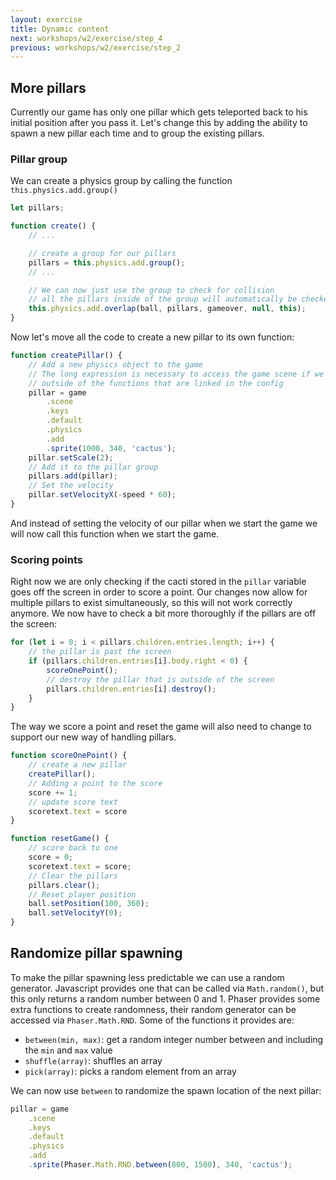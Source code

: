 ```yaml
---
layout: exercise
title: Dynamic content
next: workshops/w2/exercise/step_4
previous: workshops/w2/exercise/step_2
---
```


## More pillars
Currently our game has only one pillar which gets teleported back to his initial position after you pass it.
Let's change this by adding the ability to spawn a new pillar each time and to group the existing pillars.

### Pillar group
We can create a physics group by calling the function `this.physics.add.group()`

```javascript
let pillars;

function create() {
    // ...

    // create a group for our pillars
    pillars = this.physics.add.group();
    // ...

    // We can now just use the group to check for collision
    // all the pillars inside of the group will automatically be checked
    this.physics.add.overlap(ball, pillars, gameover, null, this);
}
```

Now let's move all the code to create a new pillar to its own function:

```javascript
function createPillar() {
    // Add a new physics object to the game
    // The long expression is necessary to access the game scene if we are 
    // outside of the functions that are linked in the config
    pillar = game
        .scene
        .keys
        .default
        .physics
        .add
        .sprite(1000, 340, 'cactus');
    pillar.setScale(2);
    // Add it to the pillar group
    pillars.add(pillar);
    // Set the velocity
    pillar.setVelocityX(-speed * 60);
}
```

And instead of setting the velocity of our pillar when we start the game we will now call this function when we start the game.

### Scoring points
Right now we are only checking if the cacti stored in the `pillar` variable goes off the screen in order to score a point.
Our changes now allow for multiple pillars to exist simultaneously, so this will not work correctly anymore.
We now have to check a bit more thoroughly if the pillars are off the screen:
```javascript
for (let i = 0; i < pillars.children.entries.length; i++) {
    // the pillar is past the screen
    if (pillars.children.entries[i].body.right < 0) {
        scoreOnePoint();
        // destroy the pillar that is outside of the screen
        pillars.children.entries[i].destroy();
    }
}
```
The way we score a point and reset the game will also need to change to support our new way of handling pillars.
```javascript
function scoreOnePoint() {
    // create a new pillar
    createPillar();
    // Adding a point to the score
    score += 1;
    // update score text
    scoretext.text = score
}

function resetGame() {
    // score back to one
    score = 0;
    scoretext.text = score;
    // Clear the pillars
    pillars.clear();
    // Reset player position
    ball.setPosition(100, 360);
    ball.setVelocityY(0);
}
```

## Randomize pillar spawning
To make the pillar spawning less predictable we can use a random generator.
Javascript provides one that can be called via `Math.random()`, but this only returns a random number between 0 and 1.
Phaser provides some extra functions to create randomness, their random generator can be accessed via `Phaser.Math.RND`.
Some of the functions it provides are:
* `between(min, max)`: get a random integer number between and including the `min` and `max` value  
* `shuffle(array)`: shuffles an array
* `pick(array)`: picks a random element from an array

We can now use `between` to randomize the spawn location of the next pillar:

```javascript
pillar = game
    .scene
    .keys
    .default
    .physics
    .add
    .sprite(Phaser.Math.RND.between(800, 1500), 340, 'cactus');
```
